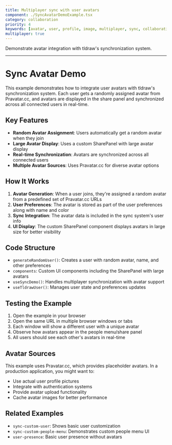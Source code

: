 ```yaml
---
title: Multiplayer sync with user avatars
component: ./SyncAvatarDemoExample.tsx
category: collaboration
priority: 4
keywords: [avatar, user, profile, image, multiplayer, sync, collaboration, presence, people]
multiplayer: true
---
```


Demonstrate avatar integration with tldraw's synchronization system.

---

# Sync Avatar Demo

This example demonstrates how to integrate user avatars with tldraw's synchronization system. Each user gets a randomly assigned avatar from Pravatar.cc, and avatars are displayed in the share panel and synchronized across all connected users in real-time.

## Key Features

- **Random Avatar Assignment**: Users automatically get a random avatar when they join
- **Large Avatar Display**: Uses a custom SharePanel with large avatar display
- **Real-time Synchronization**: Avatars are synchronized across all connected users
- **Multiple Avatar Sources**: Uses Pravatar.cc for diverse avatar options

## How It Works

1. **Avatar Generation**: When a user joins, they're assigned a random avatar from a predefined set of Pravatar.cc URLs
2. **User Preferences**: The avatar is stored as part of the user preferences along with name and color
3. **Sync Integration**: The avatar data is included in the sync system's user info
4. **UI Display**: The custom SharePanel component displays avatars in large size for better visibility

## Code Structure

- `generateRandomUser()`: Creates a user with random avatar, name, and other preferences
- `components`: Custom UI components including the SharePanel with large avatars
- `useSyncDemo()`: Handles multiplayer synchronization with avatar support
- `useTldrawUser()`: Manages user state and preferences updates

## Testing the Example

1. Open the example in your browser
2. Open the same URL in multiple browser windows or tabs
3. Each window will show a different user with a unique avatar
4. Observe how avatars appear in the people menu/share panel
5. All users should see each other's avatars in real-time

## Avatar Sources

This example uses Pravatar.cc, which provides placeholder avatars. In a production application, you might want to:

- Use actual user profile pictures
- Integrate with authentication systems
- Provide avatar upload functionality
- Cache avatar images for better performance

## Related Examples

- `sync-custom-user`: Shows basic user customization
- `sync-custom-people-menu`: Demonstrates custom people menu UI
- `user-presence`: Basic user presence without avatars
